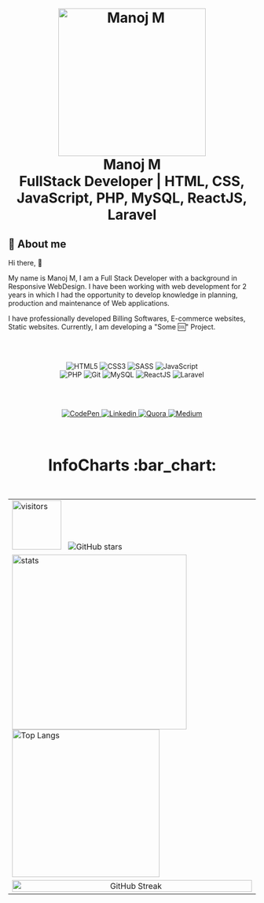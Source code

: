 <h1 align="center">
    <img alt="Manoj M" src="https://user-images.githubusercontent.com/73076286/118768947-398f4900-b89d-11eb-9f3c-6710009655b1.png" height="300px" />
    <br>Manoj M<br/>
    FullStack Developer | HTML, CSS, JavaScript, PHP, MySQL, ReactJS, Laravel
</h1>

## :bookmark: About me

Hi there, :wave:

My name is Manoj M, I am a Full Stack Developer with a background in
Responsive WebDesign. I have been working with web development for 2 years in
which I had the opportunity to develop knowledge in planning, production and
maintenance of Web applications.

I have professionally developed  Billing Softwares, E-commerce websites, Static websites.
Currently, I am developing a "Some :cool:" Project.

<br />
<br />

<p align="center">
  <img alt="HTML5" src="https://img.shields.io/badge/html5%20-e6000f.svg?&style=for-the-badge&logo=html5&logoColor=white"/>
  <img alt="CSS3" src="https://img.shields.io/badge/css3%20-%231572B6.svg?&style=for-the-badge&logo=css3&logoColor=white"/>
  <img alt="SASS" src="https://img.shields.io/badge/SASS%20-CC0066.svg?&style=for-the-badge&logo=SASS&logoColor=white"/>
  <img alt="JavaScript" src="https://img.shields.io/badge/javascript%20-36465D.svg?&style=for-the-badge&logo=javascript&logoColor=%23F7DF1E"/>
  <br />
  <img alt="PHP" src="https://img.shields.io/badge/PHP-%23316192.svg?&style=for-the-badge&logo=php&logoColor=white"/>
  <img alt="Git" src="https://img.shields.io/badge/git%20-%23F05033.svg?&style=for-the-badge&logo=git&logoColor=white"/>
  <img alt="MySQL" src ="https://img.shields.io/badge/MySQL%20-4479A1.svg?&style=for-the-badge&logo=mysql&logoColor=white"/>
  <img alt="ReactJS" src ="https://img.shields.io/badge/ReactJS%20-000.svg?&style=for-the-badge&logo=react"/>
  <img alt="Laravel" src ="https://img.shields.io/badge/Laravel%20-fff.svg?&style=for-the-badge&logo=laravel"/>
</p>

<br />


<br />

<p align="center">



  <a href="https://codepen.io/manoj-m-01/"  target="_blank">
    <img alt="CodePen" src="https://img.shields.io/badge/CodePen%20-000.svg?&style=for-the-badge&logo=codepen&logoColor=white" />
  </a>
   <a href="https://www.linkedin.com/in/manoj-m-01/" target="_blank">
    <img alt="Linkedin" src="https://img.shields.io/badge/LinkedIn%20-%230077B5.svg?&style=for-the-badge&logo=LinkedIn&logoColor=white" />
  </a>
  <a href="https://www.quora.com/profile/Manoj-M-507"  target="_blank">
    <img alt="Quora" src="https://img.shields.io/badge/Quora%20-DC0D15.svg?&style=for-the-badge&logo=quora&logoColor=white" />
  </a>
   <a href="https://medium.com/@manoj-m/" target="_blank">
    <img alt="Medium" src="https://img.shields.io/badge/Medium%20-%23000000.svg?&style=for-the-badge&logo=Medium&logoColor=white" />
  </a>


<div align="left">
<table border="0" align="left" padding="30" >
    <thead>
    <tr>
        <td><h1 align="center">InfoCharts :bar_chart: <h1></td>
    </tr>
    </thead>
    <tbody>
        <tr>
            <td>
            <img alt="visitors" src="https://visitor-badge.laobi.icu/badge?page_id=MANOJ-M-01.visitor-badge" width="100" style="margin-right: 10px"/>
            <img alt="GitHub stars" src="https://img.shields.io/github/stars/MANOJ-M-01/MANOJ-M-01?style=social"  style="margin-right: 5px"/>
            </td>
        </tr>
        <tr>
            <td>
            <img alt="stats" src="https://github-readme-stats.vercel.app/api?username=MANOJ-M-01&count_private=true&show_icons=true&theme=dark" width="355" />
            <img alt="Top Langs" src="https://github-readme-stats.vercel.app/api/top-langs/?username=MANOJ-M-01&layout=compact&theme=dark" width="300" />
            </td>
        </tr>
        <tr>
            <td align="center">
            <img alt="GitHub Streak" src="https://github-readme-streak-stats.herokuapp.com/?user=MANOJ-M-01&&theme=dark" width="100%" style="margin-right: 5px"/>
            </td>
        </tr>
    </tbody>
</table>
</div>



